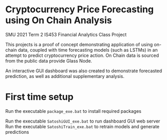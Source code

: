 # Cryptocurrency Price Forecasting using On Chain Analysis

SMU 2021 Term 2 IS453 Financial Analytics Class Project

This projects is a proof of concept demonstrating application of using on-chain data, coupled with time forecasting models (such as LSTMs) in an attempt to predict cryptocurrency price action. On Chain data is sourced from the public data provide Glass Node.

An interactive GUI dashboard was also created to demonstrate forecasted prediction, as well as additional supplementary analysis.

# First time setup
Run the executable `package_exe.bat` to install required packages

Run the executable `SatoshiGUI_exe.bat` to run dashboard GUI web server
Run the executable `SatoshiTrain_exe.bat` to retrain models and generate predictions
